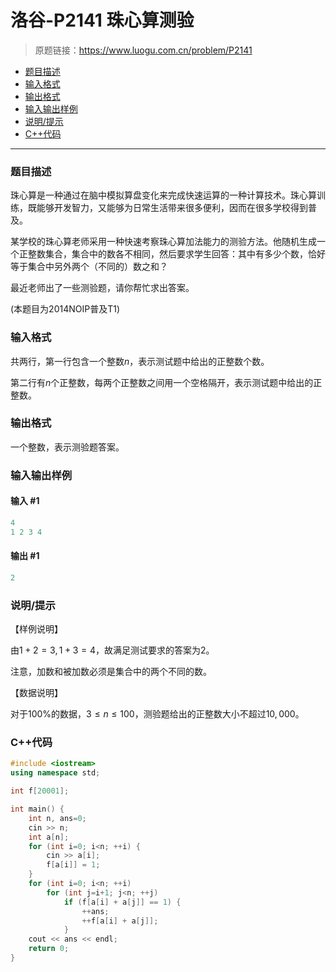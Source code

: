 # 洛谷-P2141 珠心算测验

> 原题链接：https://www.luogu.com.cn/problem/P2141

- [题目描述](#题目描述)
- [输入格式](#输入格式)
- [输出格式](#输出格式)
- [输入输出样例](#输入输出样例)
- [说明/提示](#说明/提示)
- [C++代码](#C++代码)

---

### <a name="题目描述">题目描述</a>

珠心算是一种通过在脑中模拟算盘变化来完成快速运算的一种计算技术。珠心算训练，既能够开发智力，又能够为日常生活带来很多便利，因而在很多学校得到普及。

某学校的珠心算老师采用一种快速考察珠心算加法能力的测验方法。他随机生成一个正整数集合，集合中的数各不相同，然后要求学生回答：其中有多少个数，恰好等于集合中另外两个（不同的）数之和？

最近老师出了一些测验题，请你帮忙求出答案。

(本题目为2014NOIP普及T1)

### <a name="输入格式">输入格式</a>

共两行，第一行包含一个整数$n$，表示测试题中给出的正整数个数。

第二行有$n$个正整数，每两个正整数之间用一个空格隔开，表示测试题中给出的正整数。

### <a name="输出格式">输出格式</a>

一个整数，表示测验题答案。

### <a name="输入输出样例">输入输出样例</a>

#### 输入 #1

```c++
4
1 2 3 4
```

#### 输出 #1

```c++
2
```

### <a name="说明/提示">说明/提示</a>

【样例说明】

由$1+2=3,1+3=4$，故满足测试要求的答案为$2$。

注意，加数和被加数必须是集合中的两个不同的数。

【数据说明】

对于$100\%$的数据，$3 ≤ n ≤ 100$，测验题给出的正整数大小不超过$10,000$。

### <a name="C++代码">C++代码</a>

```c++
#include <iostream>
using namespace std;

int f[20001];

int main() {
    int n, ans=0;
    cin >> n;
    int a[n];
    for (int i=0; i<n; ++i) {
        cin >> a[i];
        f[a[i]] = 1;
    }
    for (int i=0; i<n; ++i)
        for (int j=i+1; j<n; ++j)
            if (f[a[i] + a[j]] == 1) {
                ++ans;
                ++f[a[i] + a[j]];
            }
    cout << ans << endl;
    return 0;
}
```